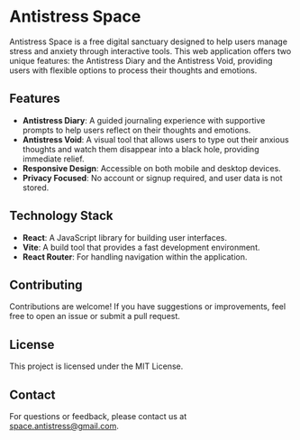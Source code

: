 # Antistress Space

Antistress Space is a free digital sanctuary designed to help users manage stress and anxiety through interactive tools. This web application offers two unique features: the Antistress Diary and the Antistress Void, providing users with flexible options to process their thoughts and emotions.

## Features

- **Antistress Diary**: A guided journaling experience with supportive prompts to help users reflect on their thoughts and emotions.
- **Antistress Void**: A visual tool that allows users to type out their anxious thoughts and watch them disappear into a black hole, providing immediate relief.
- **Responsive Design**: Accessible on both mobile and desktop devices.
- **Privacy Focused**: No account or signup required, and user data is not stored.

## Technology Stack

- **React**: A JavaScript library for building user interfaces.
- **Vite**: A build tool that provides a fast development environment.
- **React Router**: For handling navigation within the application.

## Contributing

Contributions are welcome! If you have suggestions or improvements, feel free to open an issue or submit a pull request.

## License

This project is licensed under the MIT License.

## Contact

For questions or feedback, please contact us at space.antistress@gmail.com.
